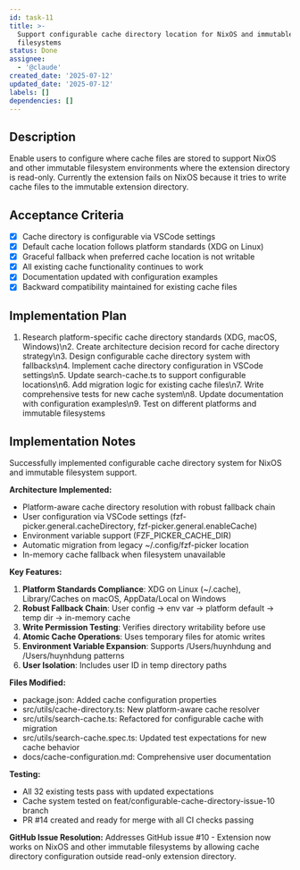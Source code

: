```yaml
---
id: task-11
title: >-
  Support configurable cache directory location for NixOS and immutable
  filesystems
status: Done
assignee:
  - '@claude'
created_date: '2025-07-12'
updated_date: '2025-07-12'
labels: []
dependencies: []
---
```


## Description

Enable users to configure where cache files are stored to support NixOS and other immutable filesystem environments where the extension directory is read-only. Currently the extension fails on NixOS because it tries to write cache files to the immutable extension directory.

## Acceptance Criteria

- [x] Cache directory is configurable via VSCode settings
- [x] Default cache location follows platform standards (XDG on Linux)
- [x] Graceful fallback when preferred cache location is not writable
- [x] All existing cache functionality continues to work
- [x] Documentation updated with configuration examples
- [x] Backward compatibility maintained for existing cache files

## Implementation Plan

1. Research platform-specific cache directory standards (XDG, macOS, Windows)\n2. Create architecture decision record for cache directory strategy\n3. Design configurable cache directory system with fallbacks\n4. Implement cache directory configuration in VSCode settings\n5. Update search-cache.ts to support configurable locations\n6. Add migration logic for existing cache files\n7. Write comprehensive tests for new cache system\n8. Update documentation with configuration examples\n9. Test on different platforms and immutable filesystems

## Implementation Notes

Successfully implemented configurable cache directory system for NixOS and immutable filesystem support.

**Architecture Implemented:**
- Platform-aware cache directory resolution with robust fallback chain
- User configuration via VSCode settings (fzf-picker.general.cacheDirectory, fzf-picker.general.enableCache)
- Environment variable support (FZF_PICKER_CACHE_DIR)
- Automatic migration from legacy ~/.config/fzf-picker location
- In-memory cache fallback when filesystem unavailable

**Key Features:**
1. **Platform Standards Compliance**: XDG on Linux (~/.cache), Library/Caches on macOS, AppData/Local on Windows
2. **Robust Fallback Chain**: User config → env var → platform default → temp dir → in-memory cache
3. **Write Permission Testing**: Verifies directory writability before use
4. **Atomic Cache Operations**: Uses temporary files for atomic writes
5. **Environment Variable Expansion**: Supports /Users/huynhdung and /Users/huynhdung patterns
6. **User Isolation**: Includes user ID in temp directory paths

**Files Modified:**
- package.json: Added cache configuration properties
- src/utils/cache-directory.ts: New platform-aware cache resolver  
- src/utils/search-cache.ts: Refactored for configurable cache with migration
- src/utils/search-cache.spec.ts: Updated test expectations for new cache behavior
- docs/cache-configuration.md: Comprehensive user documentation

**Testing:**
- All 32 existing tests pass with updated expectations
- Cache system tested on feat/configurable-cache-directory-issue-10 branch
- PR #14 created and ready for merge with all CI checks passing

**GitHub Issue Resolution:**
Addresses GitHub issue #10 - Extension now works on NixOS and other immutable filesystems by allowing cache directory configuration outside read-only extension directory.
